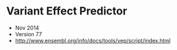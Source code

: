 # Variant Effect Predictor #

- Nov 2014  
- Version 77  
- http://www.ensembl.org/info/docs/tools/vep/script/index.html  
